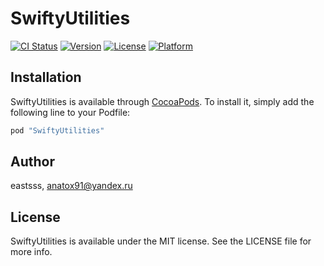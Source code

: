 # SwiftyUtilities

[![CI Status](http://img.shields.io/travis/eastsss/SwiftyUtilities.svg?style=flat)](https://travis-ci.org/eastsss/SwiftyUtilities)
[![Version](https://img.shields.io/cocoapods/v/SwiftyUtilities.svg?style=flat)](http://cocoapods.org/pods/SwiftyUtilities)
[![License](https://img.shields.io/cocoapods/l/SwiftyUtilities.svg?style=flat)](http://cocoapods.org/pods/SwiftyUtilities)
[![Platform](https://img.shields.io/cocoapods/p/SwiftyUtilities.svg?style=flat)](http://cocoapods.org/pods/SwiftyUtilities)

## Installation

SwiftyUtilities is available through [CocoaPods](http://cocoapods.org). To install
it, simply add the following line to your Podfile:

```ruby
pod "SwiftyUtilities"
```

## Author

eastsss, anatox91@yandex.ru

## License

SwiftyUtilities is available under the MIT license. See the LICENSE file for more info.
